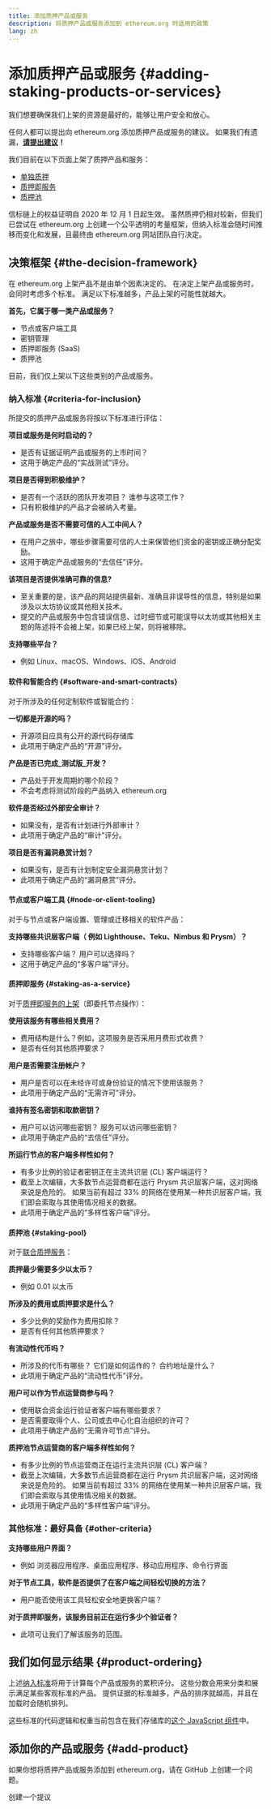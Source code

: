 ```yaml
---
title: 添加质押产品或服务
description: 将质押产品或服务添加到 ethereum.org 时适用的政策
lang: zh
---
```


# 添加质押产品或服务 {#adding-staking-products-or-services}

我们想要确保我们上架的资源是最好的，能够让用户安全和放心。

任何人都可以提出向 ethereum.org 添加质押产品或服务的建议。 如果我们有遗漏，**[请提出建议](https://github.com/ethereum/ethereum-org-website/issues/new?assignees=&labels=feature+%3Asparkles%3A%2Ccontent+%3Afountain_pen%3A&template=suggest_staking_product.yaml)！**

我们目前在以下页面上架了质押产品和服务：

- [单独质押](/staking/solo/)
- [质押即服务](/staking/saas/)
- [质押池](/staking/pools/)

信标链上的权益证明自 2020 年 12 月 1 日起生效。 虽然质押仍相对较新，但我们已尝试在 ethereum.org 上创建一个公平透明的考量框架，但纳入标准会随时间推移而变化和发展，且最终由 ethereum.org 网站团队自行决定。

## 决策框架 {#the-decision-framework}

在 ethereum.org 上架产品不是由单个因素决定的。 在决定上架产品或服务时，会同时考虑多个标准。 满足以下标准越多，产品上架的可能性就越大。

**首先，它属于哪一类产品或服务？**

- 节点或客户端工具
- 密钥管理
- 质押即服务 (SaaS)
- 质押池

目前，我们仅上架以下这些类别的产品或服务。

### 纳入标准 {#criteria-for-inclusion}

所提交的质押产品或服务将按以下标准进行评估：

**项目或服务是何时启动的？**

- 是否有证据证明产品或服务的上市时间？
- 这用于确定产品的“实战测试”评分。

**项目是否得到积极维护？**

- 是否有一个活跃的团队开发项目？ 谁参与这项工作？
- 只有积极维护的产品才会被纳入考量。

**产品或服务是否不需要可信的人工中间人？**

- 在用户之旅中，哪些步骤需要可信的人士来保管他们资金的密钥或正确分配奖励。
- 这用于确定产品或服务的“去信任”评分。

**该项目是否提供准确可靠的信息?**

- 至关重要的是，该产品的网站提供最新、准确且非误导性的信息，特别是如果涉及以太坊协议或其他相关技术。
- 提交的产品或服务中包含错误信息、过时细节或可能误导以太坊或其他相关主题的陈述将不会被上架，如果已经上架，则将被移除。

**支持哪些平台？**

- 例如 Linux、macOS、Windows、iOS、Android

#### 软件和智能合约 {#software-and-smart-contracts}

对于所涉及的任何定制软件或智能合约：

**一切都是开源的吗？**

- 开源项目应具有公开的源代码存储库
- 此项用于确定产品的“开源”评分。

**产品是否已完成_测试版_开发？**

- 产品处于开发周期的哪个阶段？
- 不会考虑将测试阶段的产品纳入 ethereum.org

**软件是否经过外部安全审计？**

- 如果没有，是否有计划进行外部审计？
- 此项用于确定产品的“审计”评分。

**项目是否有漏洞悬赏计划？**

- 如果没有，是否有计划制定安全漏洞悬赏计划？
- 此项用于确定产品的“漏洞悬赏”评分。

#### 节点或客户端工具 {#node-or-client-tooling}

对于与节点或客户端设置、管理或迁移相关的软件产品：

**支持哪些共识层客户端（ 例如 Lighthouse、Teku、Nimbus 和 Prysm）？**

- 支持哪些客户端？ 用户可以选择吗？
- 这用于确定产品的“多客户端”评分。

#### 质押即服务 {#staking-as-a-service}

对于[质押即服务的上架](/staking/saas/)（即委托节点操作）：

**使用该服务有哪些相关费用？**

- 费用结构是什么？例如，这项服务是否采用月费形式收费？
- 是否有任何其他质押要求？

**用户是否需要注册帐户？**

- 用户是否可以在未经许可或身份验证的情况下使用该服务？
- 此项用于确定产品的“无需许可”评分。

**谁持有签名密钥和取款密钥？**

- 用户可以访问哪些密钥？ 服务可以访问哪些密钥？
- 此项用于确定产品的“去信任”评分。

**所运行节点的客户端多样性如何？**

- 有多少比例的验证者密钥正在主流共识层 (CL) 客户端运行？
- 截至上次编辑，大多数节点运营商都在运行 Prysm 共识层客户端，这对网络来说是危险的。 如果当前有超过 33% 的网络在使用某一种共识层客户端，我们即会索取与其使用情况相关的数据。
- 此项用于确定产品的“多样性客户端”评分。

#### 质押池 {#staking-pool}

对于[联合质押服务](/staking/pools/)：

**质押最少需要多少以太币？**

- 例如 0.01 以太币

**所涉及的费用或质押要求是什么？**

- 多少比例的奖励作为费用扣除？
- 是否有任何其他质押要求？

**有流动性代币吗？**

- 所涉及的代币有哪些？ 它们是如何运作的？ 合约地址是什么？
- 此项用于确定产品的“流动性代币”评分。

**用户可以作为节点运营商参与吗？**

- 使用联合资金运行验证者客户端有哪些要求？
- 是否需要取得个人、公司或去中心化自治组织的许可？
- 此项用于确定产品的“无需许可节点”评分。

**质押池节点运营商的客户端多样性如何？**

- 有多少比例的节点运营商正在运行主流共识层 (CL) 客户端？
- 截至上次编辑，大多数节点运营商都在运行 Prysm 共识层客户端，这对网络来说是危险的。 如果当前有超过 33% 的网络在使用某一种共识层客户端，我们即会索取与其使用情况相关的数据。
- 此项用于确定产品的“多样性客户端”评分。

### 其他标准：最好具备 {#other-criteria}

**支持哪些用户界面？**

- 例如 浏览器应用程序、桌面应用程序、移动应用程序、命令行界面

**对于节点工具，软件是否提供了在客户端之间轻松切换的方法？**

- 用户能否使用该工具轻松安全地更换客户端？

**对于质押即服务，该服务目前正在运行多少个验证者？**

- 此项可让我们了解该服务的范围。

## 我们如何显示结果 {#product-ordering}

上述[纳入标准](#criteria-for-inclusion)将用于计算每个产品或服务的累积评分。 这些分数会用来分类和展示满足某些客观标准的产品。 提供证据的标准越多，产品的排序就越高，并且在加载时会随机排列。

这些标准的代码逻辑和权重当前包含在我们存储库的[这个 JavaScript 组件](https://github.com/ethereum/ethereum-org-website/blob/dev/src/components/Staking/StakingProductsCardGrid.js#L350)中。

## 添加你的产品或服务 {#add-product}

如果你想将质押产品或服务添加到 ethereum.org，请在 GitHub 上创建一个问题。

<ButtonLink href="https://github.com/ethereum/ethereum-org-website/issues/new?assignees=&labels=feature+%3Asparkles%3A%2Ccontent+%3Afountain_pen%3A&template=suggest_staking_product.yaml">
  创建一个提议
</ButtonLink>
